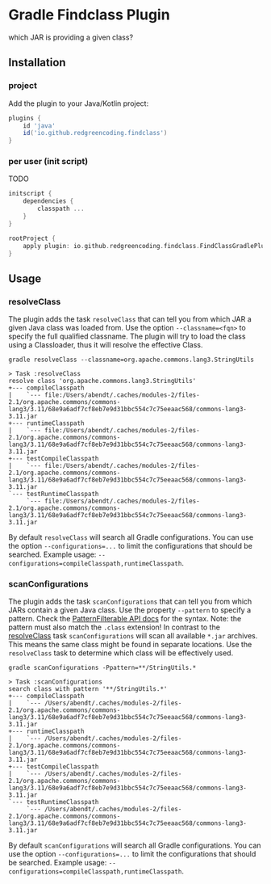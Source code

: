 # Gradle Findclass Plugin

which JAR is providing a given class?

## Installation

### project

Add the plugin to your Java/Kotlin project:

```groovy
plugins {
    id 'java'
    id('io.github.redgreencoding.findclass')
}
```

### per user (init script)

TODO

```groovy
initscript {
    dependencies {
        classpath ...
    }
}

rootProject {
    apply plugin: io.github.redgreencoding.findclass.FindClassGradlePlugin
}
```

## Usage

### resolveClass

The plugin adds the task `resolveClass` that can tell you from which JAR a given Java class was loaded from. Use the option `--classname=<fqn>` to specify the full qualified classname. The plugin will try to load
the class using a Classloader, thus it will resolve the effective Class.

`gradle resolveClass --classname=org.apache.commons.lang3.StringUtils`

```
> Task :resolveClass
resolve class 'org.apache.commons.lang3.StringUtils'
+--- compileClasspath
|    `--- file:/Users/abendt/.caches/modules-2/files-2.1/org.apache.commons/commons-lang3/3.11/68e9a6adf7cf8eb7e9d31bbc554c7c75eeaac568/commons-lang3-3.11.jar
+--- runtimeClasspath
|    `--- file:/Users/abendt/.caches/modules-2/files-2.1/org.apache.commons/commons-lang3/3.11/68e9a6adf7cf8eb7e9d31bbc554c7c75eeaac568/commons-lang3-3.11.jar
+--- testCompileClasspath
|    `--- file:/Users/abendt/.caches/modules-2/files-2.1/org.apache.commons/commons-lang3/3.11/68e9a6adf7cf8eb7e9d31bbc554c7c75eeaac568/commons-lang3-3.11.jar
`--- testRuntimeClasspath
     `--- file:/Users/abendt/.caches/modules-2/files-2.1/org.apache.commons/commons-lang3/3.11/68e9a6adf7cf8eb7e9d31bbc554c7c75eeaac568/commons-lang3-3.11.jar
```

By default `resolveClass` will search all Gradle configurations. You can use the option `--configurations=...` to limit the configurations that should be searched. Example usage:
`--configurations=compileClasspath,runtimeClasspath`.

### scanConfigurations

The plugin adds the task `scanConfigurations` that can tell you from which JARs contain a given Java class. Use the property `--pattern` to specify a pattern.
Check the [PatternFilterable API docs](https://docs.gradle.org/current/javadoc/org/gradle/api/tasks/util/PatternFilterable.html) for the syntax. Note: the pattern must also match the `.class` extension!
In contrast to the [resolveClass](#resolveclass) task `scanConfigurations` will scan all available `*.jar` archives. This means the same class might be found in separate locations. 
Use the `resolveClass` task to determine which class will be effectively used.

`gradle scanConfigurations -Ppattern=**/StringUtils.*`

```
> Task :scanConfigurations
search class with pattern '**/StringUtils.*'
+--- compileClasspath
|    `--- /Users/abendt/.caches/modules-2/files-2.1/org.apache.commons/commons-lang3/3.11/68e9a6adf7cf8eb7e9d31bbc554c7c75eeaac568/commons-lang3-3.11.jar
+--- runtimeClasspath
|    `--- /Users/abendt/.caches/modules-2/files-2.1/org.apache.commons/commons-lang3/3.11/68e9a6adf7cf8eb7e9d31bbc554c7c75eeaac568/commons-lang3-3.11.jar
+--- testCompileClasspath
|    `--- /Users/abendt/.caches/modules-2/files-2.1/org.apache.commons/commons-lang3/3.11/68e9a6adf7cf8eb7e9d31bbc554c7c75eeaac568/commons-lang3-3.11.jar
`--- testRuntimeClasspath
     `--- /Users/abendt/.caches/modules-2/files-2.1/org.apache.commons/commons-lang3/3.11/68e9a6adf7cf8eb7e9d31bbc554c7c75eeaac568/commons-lang3-3.11.jar
```

By default `scanConfigurations` will search all Gradle configurations. You can use the option `--configurations=...` to limit the configurations that should be searched. Example usage:
`--configurations=compileClasspath,runtimeClasspath`.
